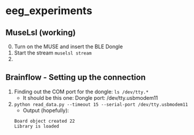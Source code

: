 # eeg_experiments

## MuseLsl (working)
0. Turn on the MUSE and insert the BLE Dongle
1. Start the stream ```muselsl stream```
2. 


## Brainflow - Setting up the connection

1. Finding out the COM port for the dongle:
```ls /dev/tty.*```
    - It should be this one: Dongle port: /dev/tty.usbmodem11
2. ```python read_data.py --timeout 15 --serial-port /dev/tty.usbmodem11```
    - Output (hopefully):
    ```
    Board object created 22
    Library is loaded
    ```

